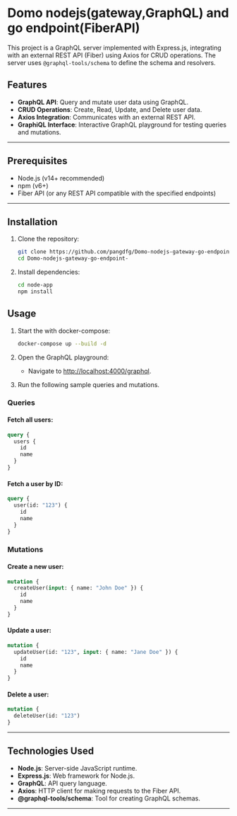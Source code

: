 # Domo nodejs(gateway,GraphQL) and go endpoint(FiberAPI)

This project is a GraphQL server implemented with Express.js, integrating with an external REST API (Fiber) using Axios for CRUD operations. The server uses `@graphql-tools/schema` to define the schema and resolvers.

## Features

- **GraphQL API**: Query and mutate user data using GraphQL.
- **CRUD Operations**: Create, Read, Update, and Delete user data.
- **Axios Integration**: Communicates with an external REST API.
- **GraphiQL Interface**: Interactive GraphQL playground for testing queries and mutations.

---

## Prerequisites

- Node.js (v14+ recommended)
- npm (v6+)
- Fiber API (or any REST API compatible with the specified endpoints)

---

## Installation

1. Clone the repository:

   ```bash
   git clone https://github.com/pangdfg/Domo-nodejs-gateway-go-endpoint-.git
   cd Domo-nodejs-gateway-go-endpoint-
   ```

2. Install dependencies:

   ```bash
   cd node-app
   npm install
   ```


## Usage

1. Start the with docker-compose:

   ```bash
   docker-compose up --build -d
   ```

2. Open the GraphQL playground:

   - Navigate to [http://localhost:4000/graphql](http://localhost:4000/graphql).

3. Run the following sample queries and mutations.

### Queries

#### Fetch all users:

```graphql
query {
  users {
    id
    name
  }
}
```

#### Fetch a user by ID:

```graphql
query {
  user(id: "123") {
    id
    name
  }
}
```

### Mutations

#### Create a new user:

```graphql
mutation {
  createUser(input: { name: "John Doe" }) {
    id
    name
  }
}
```

#### Update a user:

```graphql
mutation {
  updateUser(id: "123", input: { name: "Jane Doe" }) {
    id
    name
  }
}
```

#### Delete a user:

```graphql
mutation {
  deleteUser(id: "123")
}
```

---


## Technologies Used

- **Node.js**: Server-side JavaScript runtime.
- **Express.js**: Web framework for Node.js.
- **GraphQL**: API query language.
- **Axios**: HTTP client for making requests to the Fiber API.
- **@graphql-tools/schema**: Tool for creating GraphQL schemas.

---

